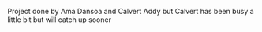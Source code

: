 Project done by Ama Dansoa and Calvert Addy but Calvert has been busy a little bit but will catch up sooner
